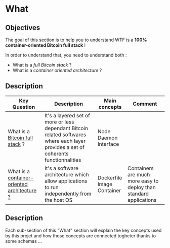 What
==

Objectives
-
The goal of this section is to help you to understand WTF is a __100% container-oriented Bitcoin full stack__ !

In order to understand that, you need to understand both :
* What is a _full Bitcoin stack_ ?
* What is a _container oriented architecture_ ?  

Description
-

<table>
    <thead>
        <tr>
            <th>Key Question</th>
            <th>Description</th>
            <th>Main concepts</th>
            <th>Comment</th>
        </tr>
    </thead>
    <tbody>
        <tr>
            <td>What is a <A href="https://github.com/babonet13/HostYourNode/blob/master/What/BitcoinFullStack.md">Bitcoin full stack</A> ?</td>
            <td>It's a layered set of more or less dependant Bitcoin related softwares where each layer provides a set of coherents functionnalities</td>
            <td>Node</br>Daemon</br>Interface</td>
            <td></td>
        </tr>
        <tr>
            <td>What is a <A href="https://github.com/babonet13/HostYourNode/blob/master/What/ContainerOrientedArchitecture.md">container-oriented architecture ?</A></td>
            <td>It's a software architecture which allow applications to run independently from the host OS</td>
            <td>Dockerfile</br>Image</br>Container</td>
            <td>Containers are much more easy to deploy than standard applications</td>
        </tr>
    </tbody>
</table>

Description
-
Each sub-section of this "What" section will explain the key concepts used by this projet and how those concepts are connected togheter thanks to some schemas ...
